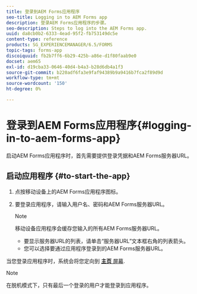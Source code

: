 ```yaml
---
title: 登录到AEM Forms应用程序
seo-title: Logging in to AEM Forms app
description: 登录AEM Forms应用程序的步骤。
seo-description: Steps to log into the AEM Forms app.
uuid: da8cb0b2-6333-4ead-95f2-fb753149dc5e
content-type: reference
products: SG_EXPERIENCEMANAGER/6.5/FORMS
topic-tags: forms-app
discoiquuid: fb2b7ff6-6b29-425b-a86e-d1f80faab9e0
docset: aem65
exl-id: d19cba33-0646-40d4-b4a3-b28d6db4a1f3
source-git-commit: b220adf6fa3e9faf94389b9a9416b7fca2f89d9d
workflow-type: tm+mt
source-wordcount: '150'
ht-degree: 0%

---
```


# 登录到AEM Forms应用程序{#logging-in-to-aem-forms-app}

启动AEM Forms应用程序时，首先需要提供登录凭据和AEM Forms服务器URL。

## 启动应用程序 {#to-start-the-app}

1. 点按移动设备上的AEM Forms应用程序图标。
1. 要登录应用程序，请输入用户名、密码和AEM Forms服务器URL。

   >[!NOTE]
   >
   >移动设备应用程序会缓存您输入的所有AEM Forms服务器URL。
   >
   >    * 要显示服务器URL的列表，请单击“服务器URL”文本框右角的列表箭头。
   >    * 您可以选择要通过应用程序登录到的AEM Forms服务器URL。


当您登录应用程序时，系统会将您定向到 [**主页** 屏幕](../../forms/using/home-screen.md).

>[!NOTE]
>
>在脱机模式下，只有最后一个登录的用户才能登录到应用程序。

